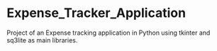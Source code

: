 # Expense_Tracker_Application
Project of an Expense tracking application in Python using tkinter and sq3lite as main libraries.
